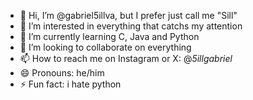 - 👋 Hi, I’m @gabriel5illva, but I prefer just call me "Sill"
- 👀 I’m interested in everything that catchs my attention 
- 🌱 I’m currently learning C, Java and Python
- 💞️ I’m looking to collaborate on everything
- 📫 How to reach me on Instagram or X: @_5illgabriel_
- 😄 Pronouns: he/him
- ⚡ Fun fact: i hate python
